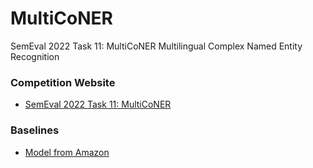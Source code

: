 # MultiCoNER
SemEval 2022 Task 11: MultiCoNER Multilingual Complex Named Entity Recognition

### Competition Website
- [SemEval 2022 Task 11: MultiCoNER](https://multiconer.github.io/competition)

### Baselines
- [Model from Amazon](https://github.com/amzn/multiconer-baseline)